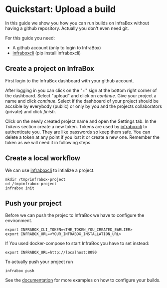 # Quickstart: Upload a build
In this guide we show you how you can run builds on InfraBox without having a github repository. Actually you don't even need git.

For this guide you need:

- A github account (only to login to InfraBox)
- [infraboxcli](https://github.com/InfraBox/cli) (pip install infraboxcli)

## Create a project on InfraBox
First login to the InfraBox dashboard with your github account.

After logging in you can click on the "+" sign at the bottom right corner of the dashboard. Select "upload" and click on *continue*. Give your project a name and click *continue*. Select if the dashboard of your project should be accsible by everybody (public) or only by you and the projects collaborators (private) and click *finish*.

Click on the newly created project name and open the Settings tab. In the *Tokens* section create a new token. Tokens are used by [infraboxcli](https://github.com/InfraBox/cli) to authenticate you. They are like passwords so keep them safe. You can delete a token at any point if you lost it or create a new one. Remember the token as we will need it in following steps.

## Create a local workflow
We can use [infraboxcli](https://github.com/InfraBox/cli) to intialize a project.

    mkdir /tmp/infrabox-project
    cd /tmpinfrabox-project
    infrabox init

## Push your project
Before we can push the projec to InfraBox we have to configure the environment.

    export INFRABOX_CLI_TOKEN=<THE_TOKEN_YOU_CREATED_EARLIER>
    export INFRABOX_URL=<YOUR_INFRABOX_INSTALLATION_URL>

If You used docker-compose to start InfraBox you have to set instead:

    export INFRABOX_URL=http://localhost:8090

To actually push your project run

    infrabox push

See the [documentation](https://github.com/SAP/InfraBox/blob/master/docs/doc.md) for more examples on how to configure your builds.
